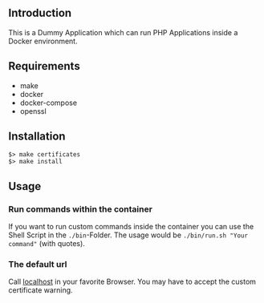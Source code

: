 ## Introduction

This is a Dummy Application which can run PHP Applications inside a Docker environment. 

## Requirements

- make
- docker
- docker-compose
- openssl

## Installation

```
$> make certificates
$> make install
```

## Usage

### Run commands within the container

If you want to run custom commands inside the container you 
can use the Shell Script in the ```./bin```-Folder. 
The usage would be ```./bin/run.sh "Your command"``` (with quotes).

### The default url

Call [localhost](https://localhost) in your favorite Browser.
You may have to accept the custom certificate warning.
